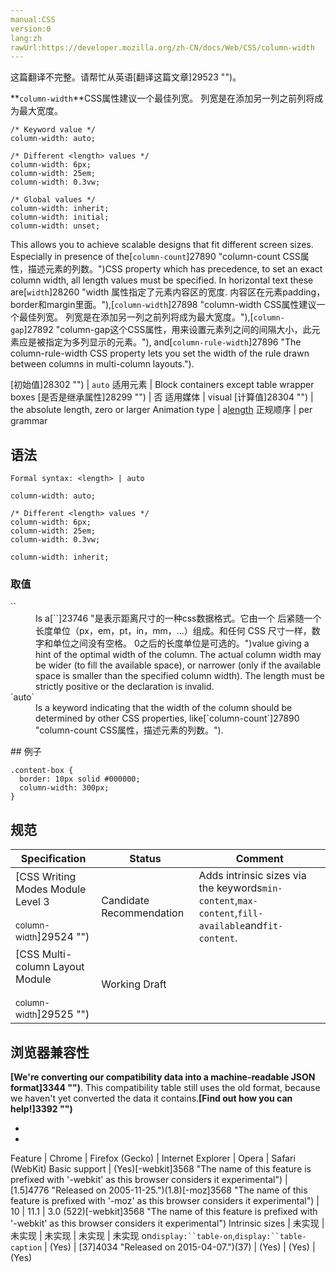 ```yaml
---
manual:CSS
version:0
lang:zh
rawUrl:https://developer.mozilla.org/zh-CN/docs/Web/CSS/column-width
---
```




这篇翻译不完整。请帮忙从英语[翻译这篇文章]29523 "")。






**`column-width`**CSS属性建议一个最佳列宽。 列宽是在添加另一列之前列将成为最大宽度。


```
/* Keyword value */
column-width: auto;

/* Different <length> values */
column-width: 6px;
column-width: 25em;
column-width: 0.3vw;

/* Global values */
column-width: inherit;
column-width: initial;
column-width: unset;
```


This allows you to achieve scalable designs that fit different screen sizes. Especially in presence of the[`column-count`]27890 "column-count CSS属性，描述元素的列数。")CSS property which has precedence, to set an exact column width, all length values must be specified. In horizontal text these are[`width`]28260 "width 属性指定了元素内容区的宽度. 内容区在元素padding，border和margin里面。"),[`column-width`]27898 "column-width CSS属性建议一个最佳列宽。 列宽是在添加另一列之前列将成为最大宽度。"),[`column-gap`]27892 "column-gap这个CSS属性，用来设置元素列之间的间隔大小，此元素应是被指定为多列显示的元素。"), and[`column-rule-width`]27896 "The column-rule-width CSS property lets you set the width of the rule drawn between columns in multi-column layouts.").


[初始值]28302 "") | `auto` 
适用元素 | Block containers except table wrapper boxes 
[是否是继承属性]28299 "") | 否 
适用媒体 | visual 
[计算值]28304 "") | the absolute length, zero or larger 
Animation type | a[length](%4561#Interpolation "Values of the <length> CSS data type are interpolated as real, floating-point numbers.") 
正规顺序 | per grammar 


## 语法<a name="Syntax"></a>

```
Formal syntax: <length> | auto

```

```
column-width: auto;

/* Different <length> values */
column-width: 6px;
column-width: 25em;
column-width: 0.3vw;

column-width: inherit;
```

### 取值<a name="取值"></a>
<dl><dt id=''>`<length>`</dt><dd>Is a[`<length>`]23746 "是表示距离尺寸的一种css数据格式。它由一个 <number> 后紧随一个长度单位（px，em，pt，in，mm，...）组成。和任何 CSS 尺寸一样，数字和单位之间没有空格。<number> 0之后的长度单位是可选的。")value giving a hint of the optimal width of the column. The actual column width may be wider (to fill the available space), or narrower (only if the available space is smaller than the specified column width). The length must be strictly positive or the declaration is invalid.</dd><dt id=''>`auto`</dt><dd>Is a keyword indicating that the width of the column should be determined by other CSS properties, like[`column-count`]27890 "column-count CSS属性，描述元素的列数。").</dd></dl>
## 例子<a name="Examples"></a>

```
.content-box {
  border: 10px solid #000000;
  column-width: 300px;
} 

```

## 规范<a name="Specifications"></a>

Specification | Status | Comment 
 ---  |  ---  |  ---  | 
[CSS Writing Modes Module Level 3<br></br><small>column-width</small>]29524 "") | Candidate Recommendation | Adds intrinsic sizes via the keywords`min-content`,`max-content`,`fill-available`and`fit-content`. 
[CSS Multi-column Layout Module<br></br><small>column-width</small>]29525 "") | Working Draft |  


## 浏览器兼容性<a name="浏览器兼容性"></a>


**[We&#39;re converting our compatibility data into a machine-readable JSON format]3344 "")**. This compatibility table still uses the old format, because we haven&#39;t yet converted the data it contains.**[Find out how you can help!]3392 "")**


* 
* 

Feature | Chrome | Firefox (Gecko) | Internet Explorer | Opera | Safari (WebKit) 
Basic support | (Yes)[-webkit]3568 "The name of this feature is prefixed with '-webkit' as this browser considers it experimental") | [1.5]4776 "Released on 2005-11-25.")(1.8)[-moz]3568 "The name of this feature is prefixed with '-moz' as this browser considers it experimental") | 10 | 11.1 | 3.0 (522)[-webkit]3568 "The name of this feature is prefixed with '-webkit' as this browser considers it experimental") 
Intrinsic sizes | 未实现 | 未实现 | 未实现 | 未实现 | 未实现 
on`display:``table-on`,`display:``table-caption` | (Yes) | [37]4034 "Released on 2015-04-07.")(37) | (Yes) | (Yes) | (Yes) 







